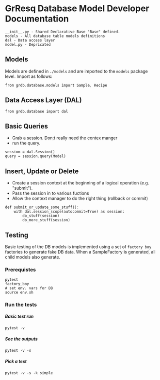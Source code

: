 # GrResq Database Model Developer Documentation
```
__init__.py - Shared Declarative Base "Base" defined.
models - All database table models definitions
dal - Data access layer
model.py - Depricated
```

## Models

Models are defined in `./models` and are imported to the `models` package level.  Import as follows:
```
from grdb.database.models import Sample, Recipe
```

## Data Access Layer (DAL)
```
from grdb.database import dal
```

## Basic Queries

* Grab a session. Don;t really need the contex manger
* run the query.
```
session = dal.Session()
query = session.query(Model)
```

## Insert, Update or Delete
* Create a session context at the beginning of a logical operation (e.g. "submit").
* Pass the session in to various fuctions
* Allow the context manager to do the right thing (rollback or commit)
```
def submit_or_update_some_stuff():
    with dal.session_scope(autocommit=True) as session:
        do_stuff(session)
        do_more_stuff(session)
```

## Testing

Basic testing of the DB models is implemented using a set of `factory boy` factories to generate fake DB data.  When a SampleFactory is generated, all child models also generate.  

### Prerequistes
```
pytest
factory_boy
# set env. vars for DB
source env.sh
```

### Run the tests

##### Basic test run
```
pytest -v
```
##### See the outputs
```
pytest -v -s
```
##### Pick a test
```
pytest -v -s -k simple
```
